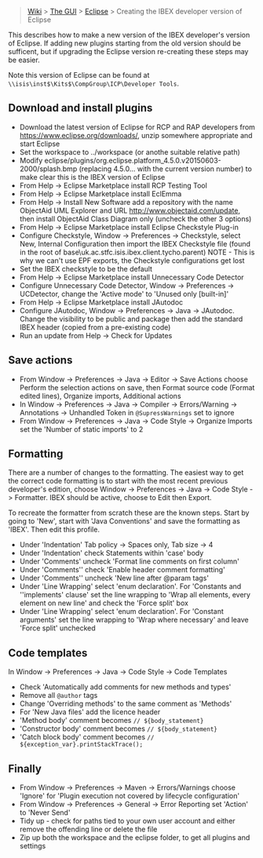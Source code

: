 > [Wiki](Home) > [The GUI](The-GUI) > [Eclipse](GUI-Eclipse) > Creating the IBEX developer version of Eclipse

This describes how to make a new version of the IBEX developer's version of Eclipse. If adding new plugins starting from the old version should be sufficent, but if upgrading the Eclipse version re-creating these steps may be easier.

Note this version of Eclipse can be found at ``\\isis\inst$\Kits$\CompGroup\ICP\Developer Tools``.

## Download and install plugins

* Download the latest version of Eclipse for RCP and RAP developers from https://www.eclipse.org/downloads/, unzip somewhere appropriate and start Eclipse
* Set the workspace to ../workspace (or anothe suitable relative path)
* Modify eclipse/plugins/org.eclipse.platform_4.5.0.v20150603-2000/splash.bmp (replacing 4.5.0... with the current version number) to make clear this is the IBEX version of Eclipse
* From Help -> Eclipse Marketplace install RCP Testing Tool
* From Help -> Eclipse Marketplace install EclEmma
* From Help -> Install New Software add a repository with the name ObjectAid UML Explorer and URL http://www.objectaid.com/update, then install ObjectAid Class Diagram only (uncheck the other 3 options)
* From Help -> Eclipse Marketplace install Eclipse Checkstyle Plug-in
* Configure Checkstyle, Window -> Preferences -> Checkstyle, select New, Internal Configuration then import the IBEX Checkstyle file (found in the root of base\uk.ac.stfc.isis.ibex.client.tycho.parent) NOTE - This is why we can't use EPF exports, the Checkstyle configurations get lost
* Set the IBEX checkstyle to be the default
* From Help -> Eclipse Marketplace install Unnecessary Code Detector
* Configure Unnecessary Code Detector, Window -> Preferences -> UCDetector, change the 'Active mode' to 'Unused only [built-in]'
* From Help -> Eclipse Marketplace install JAutodoc
* Configure JAutodoc, Window -> Preferences -> Java -> JAutodoc. Change the visibility to be public and package then add the standard IBEX header (copied from a pre-existing code) 
* Run an update from Help -> Check for Updates

Save actions
------------

* From Window -> Preferences -> Java -> Editor -> Save Actions choose Perform the selection actions on save, then Format source code (Format edited lines), Organize imports, Additional actions
* In Window -> Preferences -> Java -> Compiler -> Errors/Warning -> Annotations -> Unhandled Token in ``@SupressWarnings`` set to ignore
* From Window -> Preferences -> Java -> Code Style -> Organize Imports set the 'Number of static imports' to 2

Formatting
----------

There are a number of changes to the formatting. The easiest way to get the correct code formatting is to start with the most recent previous developer's edition, choose Window -> Preferences -> Java -> Code Style -> Formatter. IBEX should be active, choose to Edit then Export.

To recreate the formatter from scratch these are the known steps. Start by going to 'New', start with 'Java Conventions' and save the formatting as 'IBEX'. Then edit this profile.

* Under 'Indentation' Tab policy -> Spaces only, Tab size -> 4
* Under 'Indentation' check Statements within 'case' body
* Under 'Comments' uncheck 'Format line comments on first column'
* Under 'Comments'' check 'Enable header comment formatting'
* Under 'Comments'' uncheck 'New line after @param tags'
* Under 'Line Wrapping' select 'enum declaration'. For 'Constants and ''implements' clause' set the line wrapping to 'Wrap all elements, every element on new line' and check the 'Force split' box
* Under 'Line Wrapping' select 'enum declaration'. For 'Constant arguments' set the line wrapping to 'Wrap where necessary' and leave 'Force split' unchecked

Code templates
--------------

In Window -> Preferences -> Java -> Code Style -> Code Templates

* Check 'Automatically add comments for new methods and types'
* Remove all ``@author`` tags
* Change 'Overriding methods' to the same comment as 'Methods'
* For 'New Java files' add the licence header
* 'Method body' comment becomes ``// ${body_statement}``
* 'Constructor body' comment becomes ``// ${body_statement}``
* 'Catch block body' comment becomes ``// ${exception_var}.printStackTrace();``

Finally
-------

* From Window -> Preferences -> Maven -> Errors/Warnings choose 'Ignore' for 'Plugin execution not covered by lifecycle configuration'
* From Window -> Preferences -> General -> Error Reporting set 'Action' to 'Never Send'
* Tidy up - check for paths tied to your own user account and either remove the offending line or delete the file
* Zip up both the workspace and the eclipse folder, to get all plugins and settings

